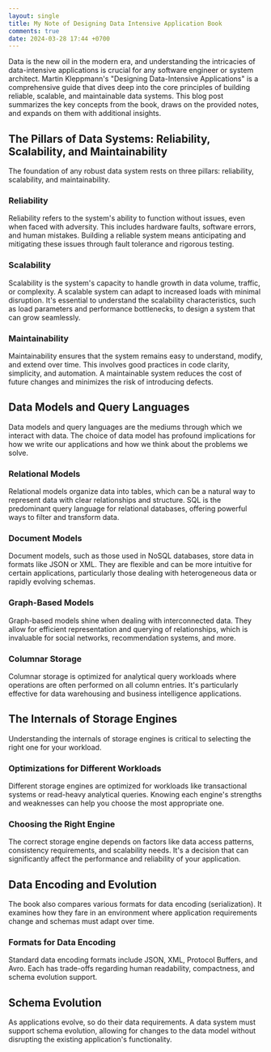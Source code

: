 ```yaml
---
layout: single
title: My Note of Designing Data Intensive Application Book
comments: true
date: 2024-03-28 17:44 +0700
---
```

Data is the new oil in the modern era, and understanding the intricacies of data-intensive applications is crucial for any software engineer or system architect. Martin Kleppmann's "Designing Data-Intensive Applications" is a comprehensive guide that dives deep into the core principles of building reliable, scalable, and maintainable data systems. This blog post summarizes the key concepts from the book, draws on the provided notes, and expands on them with additional insights.

## The Pillars of Data Systems: Reliability, Scalability, and Maintainability

The foundation of any robust data system rests on three pillars: reliability, scalability, and maintainability.

### Reliability
Reliability refers to the system's ability to function without issues, even when faced with adversity. This includes hardware faults, software errors, and human mistakes. Building a reliable system means anticipating and mitigating these issues through fault tolerance and rigorous testing.

### Scalability
Scalability is the system's capacity to handle growth in data volume, traffic, or complexity. A scalable system can adapt to increased loads with minimal disruption. It's essential to understand the scalability characteristics, such as load parameters and performance bottlenecks, to design a system that can grow seamlessly.

### Maintainability
Maintainability ensures that the system remains easy to understand, modify, and extend over time. This involves good practices in code clarity, simplicity, and automation. A maintainable system reduces the cost of future changes and minimizes the risk of introducing defects.

## Data Models and Query Languages

Data models and query languages are the mediums through which we interact with data. The choice of data model has profound implications for how we write our applications and how we think about the problems we solve.

### Relational Models
Relational models organize data into tables, which can be a natural way to represent data with clear relationships and structure. SQL is the predominant query language for relational databases, offering powerful ways to filter and transform data.

### Document Models
Document models, such as those used in NoSQL databases, store data in formats like JSON or XML. They are flexible and can be more intuitive for certain applications, particularly those dealing with heterogeneous data or rapidly evolving schemas.

### Graph-Based Models
Graph-based models shine when dealing with interconnected data. They allow for efficient representation and querying of relationships, which is invaluable for social networks, recommendation systems, and more.

### Columnar Storage
Columnar storage is optimized for analytical query workloads where operations are often performed on all column entries. It's particularly effective for data warehousing and business intelligence applications.

## The Internals of Storage Engines

Understanding the internals of storage engines is critical to selecting the right one for your workload.

### Optimizations for Different Workloads
Different storage engines are optimized for workloads like transactional systems or read-heavy analytical queries. Knowing each engine's strengths and weaknesses can help you choose the most appropriate one.

### Choosing the Right Engine
The correct storage engine depends on factors like data access patterns, consistency requirements, and scalability needs. It's a decision that can significantly affect the performance and reliability of your application.

## Data Encoding and Evolution

The book also compares various formats for data encoding (serialization). It examines how they fare in an environment where application requirements change and schemas must adapt over time.

### Formats for Data Encoding
Standard data encoding formats include JSON, XML, Protocol Buffers, and Avro. Each has trade-offs regarding human readability, compactness, and schema evolution support.

## Schema Evolution
As applications evolve, so do their data requirements. A data system must support schema evolution, allowing for changes to the data model without disrupting the existing application's functionality.